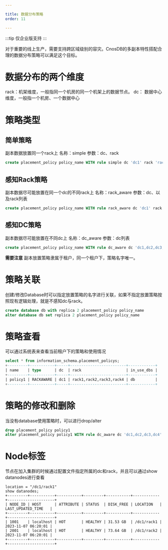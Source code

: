 ```yaml
---

title: 数据分布策略
order: 11

---
```


:::tip
仅企业版支持
:::

对于重要的线上生产，需要支持跨区域级别的容灾。CnosDB的多副本特性搭配合理的数据分布策略可以满足这个目标。

# 数据分布的两个维度
rack：机架维度，一般指同一个机房的同一个机架上的数据节点。
dc：  数据中心维度，一般指一个机房、一个数据中心

# 策略类型

## 简单策略
副本数据放置同一个rack上
名称：simple
参数：dc、rack
```SQL
create placement_policy policy_name WITH rule simple dc 'dc1' rack 'rack1'  -- 所有副本都放置在dc1的rack1的机器上
```

## 感知Rack策略
副本数据尽可能放置在同一个dc的不同rack上
名称：rack_aware 
参数：dc、以及rack列表
```SQL
create placement_policy policy_name WITH rule rack_aware dc 'dc1' rack 'rack1,rack2,rack3,rack4' -- 所有副本都放置在dc1的rack1-4的不同机架上
```

## 感知DC策略
副本数据尽可能放置在不同dc上
名称：dc_aware 
参数：dc列表
```SQL
create placement_policy policy_name WITH rule dc_aware dc 'dc1,dc2,dc3,dc4' -- 所有副本尽可能放置在dc1-4的机器上
```

**需要注意**
副本放置策略隶属于租户，同一个租户下，策略名字唯一。

# 策略关联
创建/修改Database时可以指定放置策略的名字进行关联，如果不指定放置策略按照现有逻辑处理，就是不感知dc与rack。
```SQL
create database db with replica 2 placement_policy policy_name
alter database db set replica 2 placement_policy policy_name
```

# 策略查看
可以通过系统表来查看当前租户下的策略和使用情况
```SQL
select * from information_schema.placement_policys;
+---------+-----------+-----+-------------------------+------------+
| name    | type      | dc  | rack                    | in_use_dbs |
+---------+-----------+-----+-------------------------+------------+
| policy1 | RACKAWARE | dc1 | rack1,rack2,rack3,rack4 | db         |
+---------+-----------+-----+-------------------------+------------+
```

# 策略的修改和删除
当没有database使用策略时，可以进行drop/alter
```SQL
drop placement_policy policy1
alter placement_policy policy1 WITH rule dc_aware dc 'dc1,dc2,dc3,dc4'
```

# Node标签
节点在加入集群的时候通过配置文件指定所属的dc和rack，并且可以通过show datanodes进行查看
```
location = "/dc1/rack1"
show datanodes;
+---------+-----------+-----------+---------+-----------+------------+---------------------+
| NODE_ID | HOST      | ATTRIBUTE | STATUS  | DISK_FREE | LOCATION   | LAST_UPDATED_TIME   |
+---------+-----------+-----------+---------+-----------+------------+---------------------+
| 1001    | localhost | HOT       | HEALTHY | 31.53 GB  | /dc1/rack1 | 2023-11-07 06:20:01 |
| 2001    | localhost | HOT       | HEALTHY | 73.64 GB  | /dc1/rack2 | 2023-11-07 06:20:01 |
+---------+-----------+-----------+---------+-----------+------------+---------------------+
```
